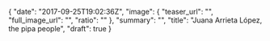 {
  "date": "2017-09-25T19:02:36Z",
  "image": {
    "teaser_url": "",
    "full_image_url": "",
    "ratio": ""
  },
  "summary": "",
  "title": "Juana Arrieta López, the pipa people",
  "draft": true
}
